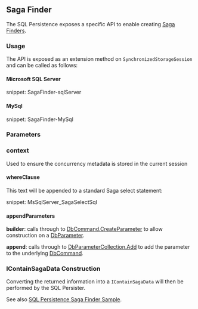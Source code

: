 
## Saga Finder

The SQL Persistence exposes a specific API to enable creating [Saga Finders](/nservicebus/sagas/saga-finding.md).


### Usage

The API is exposed as an extension method on `SynchronizedStorageSession` and can be called as follows:


#### Microsoft SQL Server

snippet: SagaFinder-sqlServer


#### MySql

snippet: SagaFinder-MySql


### Parameters


### context

Used to ensure the concurrency metadata is stored in the current session


#### whereClause

This text will be appended to a standard Saga select statement:

snippet: MsSqlServer_SagaSelectSql


#### appendParameters

**builder**: calls through to [DbCommand.CreateParameter](https://msdn.microsoft.com/en-us/library/system.data.common.dbcommand.createparameter.aspx) to allow construction on a [DbParameter](https://msdn.microsoft.com/en-us/library/system.data.common.dbparameter.aspx).

**append**: calls through to [DbParameterCollection.Add](https://msdn.microsoft.com/en-us/library/system.data.common.dbparametercollection.add.aspx) to add the parameter to the underlying [DbCommand](https://msdn.microsoft.com/en-us/library/system.data.common.dbcommand.aspx).


### IContainSagaData Construction

Converting the returned information into a `IContainSagaData` will then be performed by the SQL Persister. 

See also [SQL Persistence Saga Finder Sample](https://docs.particular.net/samples/saga/sql-sagafinder/).
